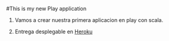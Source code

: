 #This is my new Play application

1. Vamos a crear nuestra primera aplicacion en play con scala.

2. Entrega desplegable en [Heroku](http://agile-ocean-5407.herokuapp.com/)


